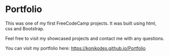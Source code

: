 # Portfolio
This was one of my first FreeCodeCamp projects. It was built using html, css and Bootstrap.  

Feel free to visit my showcased projects and contact me with any questions.  

You can visit my portfolio here: https://konikodes.github.io/Portfolio
